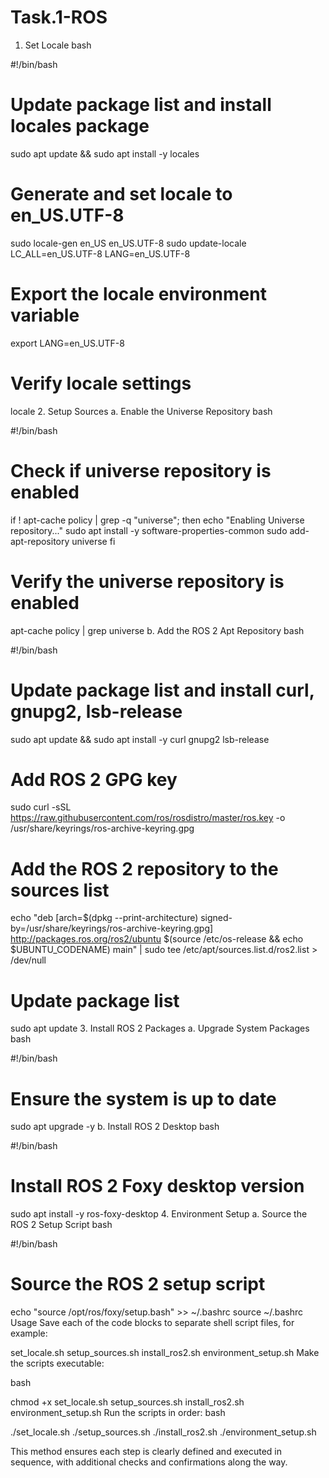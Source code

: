 # Task.1-ROS
1. Set Locale
bash

#!/bin/bash

# Update package list and install locales package
sudo apt update && sudo apt install -y locales

# Generate and set locale to en_US.UTF-8
sudo locale-gen en_US en_US.UTF-8
sudo update-locale LC_ALL=en_US.UTF-8 LANG=en_US.UTF-8

# Export the locale environment variable
export LANG=en_US.UTF-8

# Verify locale settings
locale
2. Setup Sources
a. Enable the Universe Repository
bash

#!/bin/bash

# Check if universe repository is enabled
if ! apt-cache policy | grep -q "universe"; then
    echo "Enabling Universe repository..."
    sudo apt install -y software-properties-common
    sudo add-apt-repository universe
fi

# Verify the universe repository is enabled
apt-cache policy | grep universe
b. Add the ROS 2 Apt Repository
bash

#!/bin/bash

# Update package list and install curl, gnupg2, lsb-release
sudo apt update && sudo apt install -y curl gnupg2 lsb-release

# Add ROS 2 GPG key
sudo curl -sSL https://raw.githubusercontent.com/ros/rosdistro/master/ros.key -o /usr/share/keyrings/ros-archive-keyring.gpg

# Add the ROS 2 repository to the sources list
echo "deb [arch=$(dpkg --print-architecture) signed-by=/usr/share/keyrings/ros-archive-keyring.gpg] http://packages.ros.org/ros2/ubuntu $(source /etc/os-release && echo $UBUNTU_CODENAME) main" | sudo tee /etc/apt/sources.list.d/ros2.list > /dev/null

# Update package list
sudo apt update
3. Install ROS 2 Packages
a. Upgrade System Packages
bash

#!/bin/bash

# Ensure the system is up to date
sudo apt upgrade -y
b. Install ROS 2 Desktop
bash

#!/bin/bash

# Install ROS 2 Foxy desktop version
sudo apt install -y ros-foxy-desktop
4. Environment Setup
a. Source the ROS 2 Setup Script
bash

#!/bin/bash

# Source the ROS 2 setup script
echo "source /opt/ros/foxy/setup.bash" >> ~/.bashrc
source ~/.bashrc
Usage
Save each of the code blocks to separate shell script files, for example:

set_locale.sh
setup_sources.sh
install_ros2.sh
environment_setup.sh
Make the scripts executable:

bash

chmod +x set_locale.sh setup_sources.sh install_ros2.sh environment_setup.sh
Run the scripts in order:
bash

./set_locale.sh
./setup_sources.sh
./install_ros2.sh
./environment_setup.sh

This method ensures each step is clearly defined and executed in sequence, with additional checks and confirmations along the way.
